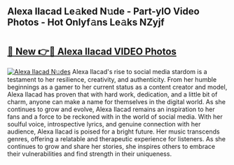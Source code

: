 ## Alexa Ilacad Le𝚊ked N𝚞de - Part-ylO Video Photos - Hot Onlyf𝚊ns Le𝚊ks NZyjf

# <h2><a href="http://ab61730.deff.icu/?id=Alexa+Ilacad">🔗 New 👉🔴 Alexa Ilacad VIDEO Photos</a></h2>

[![Alexa Ilacad N𝚞des](https://i.imgur.com/rIISA9y.gif)](http://ab61730.deff.icu/?id=Alexa+Ilacad)
Alexa Ilacad's rise to social media stardom is a testament to her resilience, creativity, and authenticity. From her humble beginnings as a gamer to her current status as a content creator and model, Alexa Ilacad has proven that with hard work, dedication, and a little bit of charm, anyone can make a name for themselves in the digital world. As she continues to grow and evolve, Alexa Ilacad remains an inspiration to her fans and a force to be reckoned with in the world of social media. With her soulful voice, introspective lyrics, and genuine connection with her audience, Alexa Ilacad is poised for a bright future. Her music transcends genres, offering a relatable and therapeutic experience for listeners. As she continues to grow and share her stories, she inspires others to embrace their vulnerabilities and find strength in their uniqueness.
